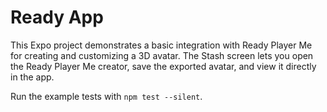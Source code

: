# Ready App

This Expo project demonstrates a basic integration with Ready Player Me for creating and customizing a 3D avatar. The Stash screen lets you open the Ready Player Me creator, save the exported avatar, and view it directly in the app.

Run the example tests with `npm test --silent`.
